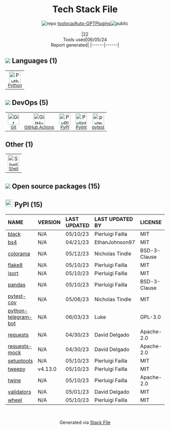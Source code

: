 <!--
&lt;--- Readme.md Snippet without images Start ---&gt;
## Tech Stack
tooloca/Auto-GPTPlugins is built on the following main stack:

- [Python](https://www.python.org) – Languages
- [GitHub Actions](https://github.com/features/actions) – Continuous Integration
- [Pylint](https://www.pylint.org/) – Code Review
- [pytest](http://pytest.org/latest/) – Testing Frameworks
- [Shell](https://en.wikipedia.org/wiki/Shell_script) – Shells

Full tech stack [here](/techstack.md)

&lt;--- Readme.md Snippet without images End ---&gt;

&lt;--- Readme.md Snippet with images Start ---&gt;
## Tech Stack
tooloca/Auto-GPTPlugins is built on the following main stack:

- <img width='25' height='25' src='https://img.stackshare.io/service/993/pUBY5pVj.png' alt='Python'/> [Python](https://www.python.org) – Languages
- <img width='25' height='25' src='https://img.stackshare.io/service/11563/actions.png' alt='GitHub Actions'/> [GitHub Actions](https://github.com/features/actions) – Continuous Integration
- <img width='25' height='25' src='https://img.stackshare.io/service/4837/py.jpg' alt='Pylint'/> [Pylint](https://www.pylint.org/) – Code Review
- <img width='25' height='25' src='https://img.stackshare.io/service/4586/Lu99Qe0Z_400x400.png' alt='pytest'/> [pytest](http://pytest.org/latest/) – Testing Frameworks
- <img width='25' height='25' src='https://img.stackshare.io/service/4631/default_c2062d40130562bdc836c13dbca02d318205a962.png' alt='Shell'/> [Shell](https://en.wikipedia.org/wiki/Shell_script) – Shells

Full tech stack [here](/techstack.md)

&lt;--- Readme.md Snippet with images End ---&gt;
-->
<div align="center">

# Tech Stack File
![](https://img.stackshare.io/repo.svg "repo") [tooloca/Auto-GPTPlugins](https://github.com/tooloca/Auto-GPTPlugins)![](https://img.stackshare.io/public_badge.svg "public")
<br/><br/>
|22<br/>Tools used|06/05/24 <br/>Report generated|
|------|------|
</div>

## <img src='https://img.stackshare.io/languages.svg'/> Languages (1)
<table><tr>
  <td align='center'>
  <img width='36' height='36' src='https://img.stackshare.io/service/993/pUBY5pVj.png' alt='Python'>
  <br>
  <sub><a href="https://www.python.org">Python</a></sub>
  <br>
  <sub></sub>
</td>

</tr>
</table>

## <img src='https://img.stackshare.io/devops.svg'/> DevOps (5)
<table><tr>
  <td align='center'>
  <img width='36' height='36' src='https://img.stackshare.io/service/1046/git.png' alt='Git'>
  <br>
  <sub><a href="http://git-scm.com/">Git</a></sub>
  <br>
  <sub></sub>
</td>

<td align='center'>
  <img width='36' height='36' src='https://img.stackshare.io/service/11563/actions.png' alt='GitHub Actions'>
  <br>
  <sub><a href="https://github.com/features/actions">GitHub Actions</a></sub>
  <br>
  <sub></sub>
</td>

<td align='center'>
  <img width='36' height='36' src='https://img.stackshare.io/service/12572/-RIWgodF_400x400.jpg' alt='PyPI'>
  <br>
  <sub><a href="https://pypi.org/">PyPI</a></sub>
  <br>
  <sub></sub>
</td>

<td align='center'>
  <img width='36' height='36' src='https://img.stackshare.io/service/4837/py.jpg' alt='Pylint'>
  <br>
  <sub><a href="https://www.pylint.org/">Pylint</a></sub>
  <br>
  <sub></sub>
</td>

<td align='center'>
  <img width='36' height='36' src='https://img.stackshare.io/service/4586/Lu99Qe0Z_400x400.png' alt='pytest'>
  <br>
  <sub><a href="http://pytest.org/latest/">pytest</a></sub>
  <br>
  <sub></sub>
</td>

</tr>
</table>

## Other (1)
<table><tr>
  <td align='center'>
  <img width='36' height='36' src='https://img.stackshare.io/service/4631/default_c2062d40130562bdc836c13dbca02d318205a962.png' alt='Shell'>
  <br>
  <sub><a href="https://en.wikipedia.org/wiki/Shell_script">Shell</a></sub>
  <br>
  <sub></sub>
</td>

</tr>
</table>


## <img src='https://img.stackshare.io/group.svg' /> Open source packages (15)</h2>

## <img width='24' height='24' src='https://img.stackshare.io/service/12572/-RIWgodF_400x400.jpg'/> PyPI (15)

|NAME|VERSION|LAST UPDATED|LAST UPDATED BY|LICENSE|VULNERABILITIES|
|:------|:------|:------|:------|:------|:------|
|[black](https://pypi.org/project/black)|N/A|05/10/23|Pierluigi Failla |MIT|N/A|
|[bs4](https://pypi.org/project/bs4)|N/A|04/21/23|EthanJohnson97 |MIT|N/A|
|[colorama](https://pypi.org/project/colorama)|N/A|05/12/23|Nicholas Tindle |BSD-3-Clause|N/A|
|[flake8](https://pypi.org/project/flake8)|N/A|05/10/23|Pierluigi Failla |MIT|N/A|
|[isort](https://pypi.org/project/isort)|N/A|05/10/23|Pierluigi Failla |MIT|N/A|
|[pandas](https://pypi.org/project/pandas)|N/A|05/10/23|Pierluigi Failla |BSD-3-Clause|N/A|
|[pytest-cov](https://pypi.org/project/pytest-cov)|N/A|05/06/23|Nicholas Tindle |MIT|N/A|
|[python-telegram-bot](https://pypi.org/project/python-telegram-bot)|N/A|06/03/23|Luke |GPL-3.0|N/A|
|[requests](https://pypi.org/project/requests)|N/A|04/30/23|David Delgado |Apache-2.0|N/A|
|[requests-mock](https://pypi.org/project/requests-mock)|N/A|04/30/23|David Delgado |Apache-2.0|N/A|
|[setuptools](https://pypi.org/project/setuptools)|N/A|05/10/23|Pierluigi Failla |MIT|N/A|
|[tweepy](https://pypi.org/project/tweepy)|v4.13.0|05/10/23|Pierluigi Failla |MIT|N/A|
|[twine](https://pypi.org/project/twine)|N/A|05/10/23|Pierluigi Failla |Apache-2.0|N/A|
|[validators](https://pypi.org/project/validators)|N/A|05/01/23|David Delgado |MIT|N/A|
|[wheel](https://pypi.org/project/wheel)|N/A|05/10/23|Pierluigi Failla |MIT|N/A|

<br/>
<div align='center'>

Generated via [Stack File](https://github.com/marketplace/stack-file)
